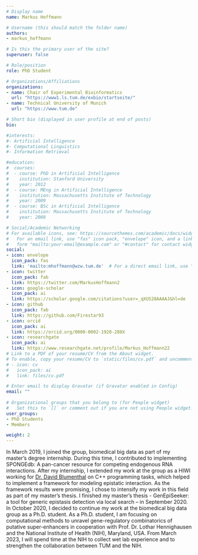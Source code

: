 ```yaml
---
# Display name
name: Markus Hoffmann

# Username (this should match the folder name)
authors:
- markus_hoffmann

# Is this the primary user of the site?
superuser: false

# Role/position
role: PhD Student 

# Organizations/Affiliations
organizations:
- name: Chair of Experimental Bioinformatics
  url: "https://www1.ls.tum.de/exbio/startseite/"
- name: Technical University of Munich
  url: "https://www.tum.de"

# Short bio (displayed in user profile at end of posts)
bio:   

#interests:
#- Artificial Intelligence
#- Computational Linguistics
#- Information Retrieval

#education:
#  courses:
#  - course: PhD in Artificial Intelligence
#    institution: Stanford University
#    year: 2012
#  - course: MEng in Artificial Intelligence
#    institution: Massachusetts Institute of Technology
#    year: 2009
#  - course: BSc in Artificial Intelligence
#    institution: Massachusetts Institute of Technology
#    year: 2008

# Social/Academic Networking
# For available icons, see: https://sourcethemes.com/academic/docs/widgets/#icons
#   For an email link, use "fas" icon pack, "envelope" icon, and a link in the
#   form "mailto:your-email@example.com" or "#contact" for contact widget.
social:
- icon: envelope
  icon_pack: fas
  link: 'mailto:mhoffmann@wzw.tum.de'  # For a direct email link, use "mailto:test@example.org".
- icon: twitter
  icon_pack: fab
  link: https://twitter.com/MarkusHoffmann2
- icon: google-scholar
  icon_pack: ai
  link: https://scholar.google.com/citations?user=_qXUS28AAAAJ&hl=de
- icon: github
  icon_pack: fab
  link: https://github.com/Firestar93
- icon: orcid
  icon_pack: ai
  link: https://orcid.org/0000-0002-1920-288X
- icon: researchgate
  icon_pack: ai
  link: https://www.researchgate.net/profile/Markus_Hoffmann22
# Link to a PDF of your resume/CV from the About widget.
# To enable, copy your resume/CV to `static/files/cv.pdf` and uncomment the lines below.  
# - icon: cv
#   icon_pack: ai
#   link: files/cv.pdf

# Enter email to display Gravatar (if Gravatar enabled in Config)
email: ""
  
# Organizational groups that you belong to (for People widget)
#   Set this to `[]` or comment out if you are not using People widget.  
user_groups:
- PhD Students
- Members

weight: 2
---
```


In March 2019, I joined the group, biomedical big data as part of my master’s degree internship. During this time, I contributed to implementing SPONGEdb: A pan-cancer resource for competing endogenous RNA interactions. After my internship, I extended my work at the group as a HIWI working for [Dr. David Blumenthal](/authors/david_blumenthal/) on C++ programming tasks, which helped to implement a framework for modeling epistatic interaction. As the framework results were promising, I chose to intensify my work in this field as part of my master’s thesis. I finished my master’s thesis - GenEpiSeeker: a tool for generic epistasis detection via local search – in September 2020. In October 2020, I decided to continue my work at the biomedical big data group as a Ph.D. student. As a Ph.D. student, I am focusing on computational methods to unravel gene-regulatory combinatorics of putative super-enhancers in cooperation with Prof. Dr. Lothar Hennighausen and the National Institute of Health (NIH), Maryland, USA. From March 2023, I will spend time at the NIH to collect wet lab experience and to strengthen the collaboration between TUM and the NIH.
